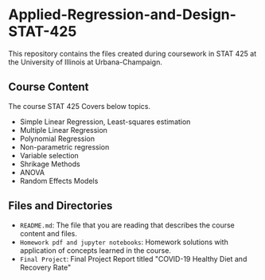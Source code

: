 # Applied-Regression-and-Design-STAT-425
This repository contains the files created during coursework in STAT 425 at the University of Illinois at Urbana-Champaign.

## Course Content
The course STAT 425 Covers below topics.
- Simple Linear Regression, Least-squares estimation
- Multiple Linear Regression
- Polynomial Regression
- Non-parametric regression
- Variable selection
- Shrikage Methods
- ANOVA
- Random Effects Models

## Files and Directories
- `README.md`: The file that you are reading that describes the course content and files.
- `Homework pdf and jupyter notebooks`: Homework solutions with application of concepts learned in the course.
- `Final Project`: Final Project Report titled "COVID-19 Healthy Diet and Recovery Rate"

